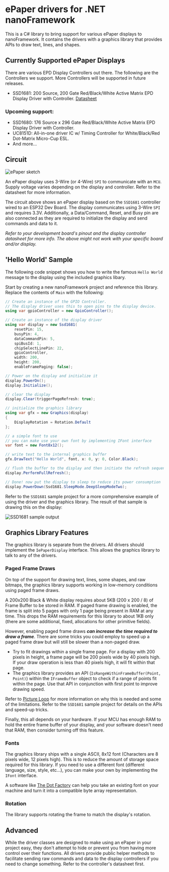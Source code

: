 ﻿# ePaper drivers for .NET nanoFramework

This is a C# library to bring support for various ePaper displays to nanoFramework. It contains the drivers with a graphics library that provides APIs to draw text, lines, and shapes.

## Currently Supported ePaper Displays

There are various EPD Display Controllers out there. The following are the Controllers we support. More Controllers will be supported in future releases.

- SSD1681: 200 Source, 200 Gate Red/Black/White Active Matrix EPD Display Driver with Controller. [Datasheet](https://www.buydisplay.com/download/ic/SSD1681.pdf)

### Upcoming support:

- SSD1680: 176 Source x 296 Gate Red/Black/White Active Matrix EPD Display Driver with Controller.
- UC8151D: All-in-one driver IC w/ Timing Controller for White/Black/Red Dot-Matrix Micro-Cup ESL.
- And more...

## Circuit

![ePaper sketch](ESP32-ePaper-Sketch_bb.png)

An ePaper display uses 3-Wire (or 4-Wire) `SPI` to communicate with an `MCU`. Supply voltage varies depending on the display and controller. Refer to the datasheet for more information.

The circuit above shows an ePaper display based on the `SSD1681` controller wired to an ESP32 Dev Board. The display communicates using 3-Wire `SPI` and requires 3.3V. Additionally, a Data/Command, Reset, and Busy pin are also connected as they are required to initialize the display and send commands and data to it.

*Refer to your development board's pinout and the display controller datasheet for more info. The above might not work with your specific board and/or display.*

## 'Hello World' Sample

The following code snippet shows you how to write the famous `Hello World` message to the display using the included graphics libary.

Start by creating a new nanoFramework project and reference this library. Replace the contents of `Main` with the following:

```csharp
// Create an instance of the GPIO Controller.
// The display driver uses this to open pins to the display device.
using var gpioController = new GpioController();

// Create an instance of the display driver
using var display = new Ssd1681(
	resetPin: 15,
	busyPin: 4,
	dataCommandPin: 5,
	spiBusId: 1,
	chipSelectLinePin: 22,
	gpioController,
	width: 200,
	height: 200,
	enableFramePaging: false);

// Power on the display and initialize it
display.PowerOn();
display.Initialize();

// clear the display
display.Clear(triggerPageRefresh: true);

// initialize the graphics library
using var gfx = new Graphics(display)
{
	DisplayRotation = Rotation.Default
};

// a simple font to use
// you can make use your own font by implementing IFont interface
var font = new Font8x12();

// write text to the internal graphics buffer
gfx.DrawText("Hello World", font, x: 0, y: 0, Color.Black);

// flush the buffer to the display and then initiate the refresh sequence
display.PerformFullRefresh();

// Done! now put the display to sleep to reduce its power consumption
display.PowerDown(Ssd1681.SleepMode.DeepSleepModeTwo);
```

Refer to the `SSD1681` sample project for a more comprehensive example of using the driver and the graphics library. The result of that sample is drawing this on the display:

![SSD1681 sample output](Samples/SSD1681Sample/SSD1681-Sample-Output.jpg)

## Graphics Library Features

The graphics library is separate from the drivers. All drivers should implement the `IePaperDisplay` interface. This allows the graphics library to talk to any of the drivers.

### Paged Frame Draws

On top of the support for drawing text, lines, some shapes, and raw bitmaps, the graphics library supports working in low-memory conditions using paged frame draws.

A 200x200 Black & White display requires about 5KB (200 x 200 / 8) of Frame Buffer to be stored in RAM. If paged frame drawing is enabled, the frame is split into 5 pages with only 1 page being present in RAM at any time. This drops the RAM requirements for this library to about 1KB only (there are some additional, fixed, allocations for other primitive fields).

However, enabling paged frame draws ***can increase the time required to draw a frame***. There are some tricks you could employ to speed up a paged frame draw but will still be slower than a non-paged draw.

- Try to fit drawings within a single frame page. For a display with 200 pixels in height, a frame page will be 200 pixels wide by 40 pixels high. If your draw operation is less than 40 pixels high, it will fit within that page.
- The graphics library provides an API (`IsRangeWithinFrameBuffer(Point, Point)`) within the `IFrameBuffer` object to check if a range of points fit within the page. Use that API in conjunction with first point to improve drawing speed.

Refer to [Picture Loop](https://github.com/olikraus/u8glib/wiki/tpictureloop) for more information on why this is needed and some of the limitations.
Refer to the `SSD1681` sample project for details on the APIs and speed-up tricks.

Finally, this all depends on your hardware. If your MCU has enough RAM to hold the entire frame buffer of your display, and your software doesn't need that RAM, then consider turning off this feature.

### Fonts

The graphics library ships with a single ASCII, 8x12 font (Characters are 8 pixels wide, 12 pixels high). This is to reduce the amount of storage space required for this library. If you need to use a different font (different language, size, style, etc...), you can make your own by implementing the `IFont` interface.

A software like [The Dot Factory](http://www.eran.io/the-dot-factory-an-lcd-font-and-image-generator/) can help you take an existing font on your machine and turn it into a compatible byte array representation.

### Rotation

The library supports rotating the frame to match the display's rotation.

## Advanced

While the driver classes are designed to make using an ePaper in your project easy, they don't attempt to hide or prevent you from having more control over their functions. All drivers provide public helper methods to facilitate sending raw commands and data to the display controllers if you need to change something. Refer to the controller's datasheet first.